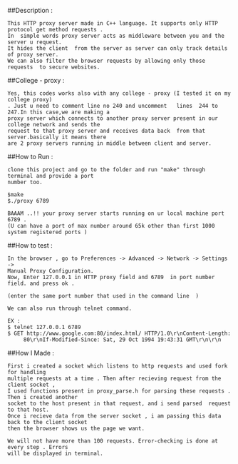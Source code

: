 
##Description :

	This HTTP proxy server made in C++ language. It supports only HTTP protocol get method requests .
	In  simple words proxy server acts as middleware between you and the server u request. 
	It hides the client  from the server as server can only track details of proxy server. 
	We can also filter the browser requests by allowing only those requests  to secure websites. 

##College - proxy :

    Yes, this codes works also with any college - proxy (I tested it on my college proxy) 
    . Just u need to comment line no 240 and uncomment   lines  244 to 247.In this case,we are making a 
    proxy server which connects to another proxy server present in our college network and sends the 
    request to that proxy server and receives data back  from that server.basically it means there 
    are 2 proxy servers running in middle between client and server. 

##How to Run :

	clone this project and go to the folder and run "make" through terminal and provide a port 
	number too.

	$make
	$./proxy 6789

	BAAAM ..!! your proxy server starts running on ur local machine port 6789 . 
	(U can have a port of max number around 65k other than first 1000 system registered ports )

##How to test :

	In the browser , go to Preferences -> Advanced -> Network -> Settings -> 
	Manual Proxy Configuration.
	Now, Enter 127.0.0.1 in HTTP proxy field and 6789  in port number field. and press ok .

	(enter the same port number that used in the command line  )

	We can also run through telnet command.

	EX :
	$ telnet 127.0.0.1 6789
	$ GET http://www.google.com:80/index.html/ HTTP/1.0\r\nContent-Length:
  		 80\r\nIf-Modified-Since: Sat, 29 Oct 1994 19:43:31 GMT\r\n\r\n

##How I  Made :

	First i created a socket which listens to http requests and used fork for handling 
	multiple requests at a time . Then after recieving request from the client socket , 
	I used functions present in proxy_parse.h for parsing these requests . Then i created another
	socket to the host present in that request, and i send parsed  request to that host.
	Once i recieve data from the server socket , i am passing this data back to the client socket 
	then the browser shows us the page we want.

	We will not have more than 100 requests. Error-checking is done at every step . Errors
	will be displayed in terminal.


